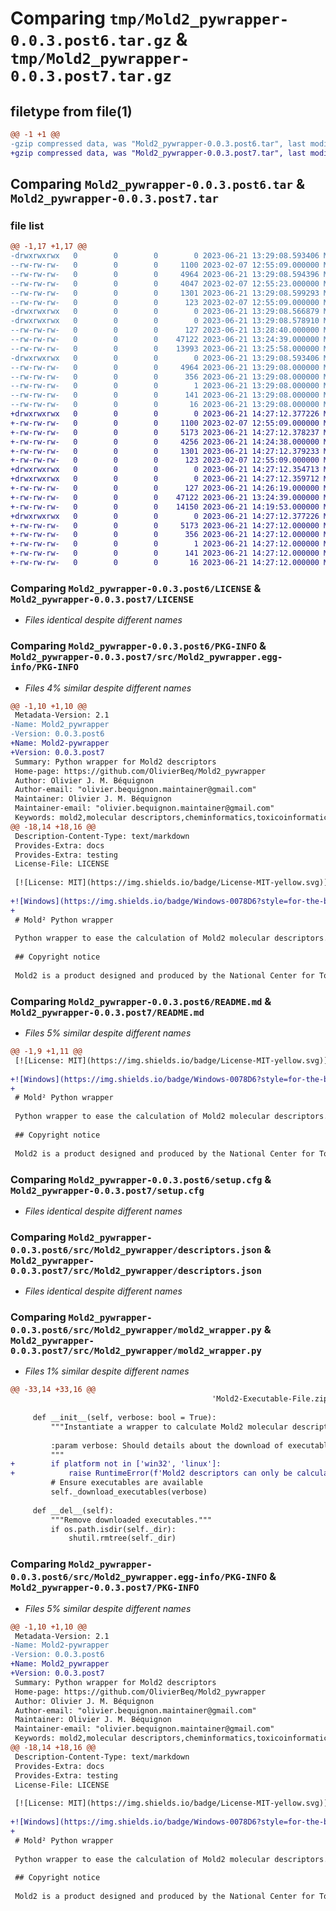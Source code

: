 # Comparing `tmp/Mold2_pywrapper-0.0.3.post6.tar.gz` & `tmp/Mold2_pywrapper-0.0.3.post7.tar.gz`

## filetype from file(1)

```diff
@@ -1 +1 @@
-gzip compressed data, was "Mold2_pywrapper-0.0.3.post6.tar", last modified: Wed Jun 21 13:29:08 2023, max compression
+gzip compressed data, was "Mold2_pywrapper-0.0.3.post7.tar", last modified: Wed Jun 21 14:27:12 2023, max compression
```

## Comparing `Mold2_pywrapper-0.0.3.post6.tar` & `Mold2_pywrapper-0.0.3.post7.tar`

### file list

```diff
@@ -1,17 +1,17 @@
-drwxrwxrwx   0        0        0        0 2023-06-21 13:29:08.593406 Mold2_pywrapper-0.0.3.post6/
--rw-rw-rw-   0        0        0     1100 2023-02-07 12:55:09.000000 Mold2_pywrapper-0.0.3.post6/LICENSE
--rw-rw-rw-   0        0        0     4964 2023-06-21 13:29:08.594396 Mold2_pywrapper-0.0.3.post6/PKG-INFO
--rw-rw-rw-   0        0        0     4047 2023-02-07 12:55:23.000000 Mold2_pywrapper-0.0.3.post6/README.md
--rw-rw-rw-   0        0        0     1301 2023-06-21 13:29:08.599293 Mold2_pywrapper-0.0.3.post6/setup.cfg
--rw-rw-rw-   0        0        0      123 2023-02-07 12:55:09.000000 Mold2_pywrapper-0.0.3.post6/setup.py
-drwxrwxrwx   0        0        0        0 2023-06-21 13:29:08.566879 Mold2_pywrapper-0.0.3.post6/src/
-drwxrwxrwx   0        0        0        0 2023-06-21 13:29:08.578910 Mold2_pywrapper-0.0.3.post6/src/Mold2_pywrapper/
--rw-rw-rw-   0        0        0      127 2023-06-21 13:28:40.000000 Mold2_pywrapper-0.0.3.post6/src/Mold2_pywrapper/__init__.py
--rw-rw-rw-   0        0        0    47122 2023-06-21 13:24:39.000000 Mold2_pywrapper-0.0.3.post6/src/Mold2_pywrapper/descriptors.json
--rw-rw-rw-   0        0        0    13993 2023-06-21 13:25:58.000000 Mold2_pywrapper-0.0.3.post6/src/Mold2_pywrapper/mold2_wrapper.py
-drwxrwxrwx   0        0        0        0 2023-06-21 13:29:08.593406 Mold2_pywrapper-0.0.3.post6/src/Mold2_pywrapper.egg-info/
--rw-rw-rw-   0        0        0     4964 2023-06-21 13:29:08.000000 Mold2_pywrapper-0.0.3.post6/src/Mold2_pywrapper.egg-info/PKG-INFO
--rw-rw-rw-   0        0        0      356 2023-06-21 13:29:08.000000 Mold2_pywrapper-0.0.3.post6/src/Mold2_pywrapper.egg-info/SOURCES.txt
--rw-rw-rw-   0        0        0        1 2023-06-21 13:29:08.000000 Mold2_pywrapper-0.0.3.post6/src/Mold2_pywrapper.egg-info/dependency_links.txt
--rw-rw-rw-   0        0        0      141 2023-06-21 13:29:08.000000 Mold2_pywrapper-0.0.3.post6/src/Mold2_pywrapper.egg-info/requires.txt
--rw-rw-rw-   0        0        0       16 2023-06-21 13:29:08.000000 Mold2_pywrapper-0.0.3.post6/src/Mold2_pywrapper.egg-info/top_level.txt
+drwxrwxrwx   0        0        0        0 2023-06-21 14:27:12.377226 Mold2_pywrapper-0.0.3.post7/
+-rw-rw-rw-   0        0        0     1100 2023-02-07 12:55:09.000000 Mold2_pywrapper-0.0.3.post7/LICENSE
+-rw-rw-rw-   0        0        0     5173 2023-06-21 14:27:12.378237 Mold2_pywrapper-0.0.3.post7/PKG-INFO
+-rw-rw-rw-   0        0        0     4256 2023-06-21 14:24:38.000000 Mold2_pywrapper-0.0.3.post7/README.md
+-rw-rw-rw-   0        0        0     1301 2023-06-21 14:27:12.379233 Mold2_pywrapper-0.0.3.post7/setup.cfg
+-rw-rw-rw-   0        0        0      123 2023-02-07 12:55:09.000000 Mold2_pywrapper-0.0.3.post7/setup.py
+drwxrwxrwx   0        0        0        0 2023-06-21 14:27:12.354713 Mold2_pywrapper-0.0.3.post7/src/
+drwxrwxrwx   0        0        0        0 2023-06-21 14:27:12.359712 Mold2_pywrapper-0.0.3.post7/src/Mold2_pywrapper/
+-rw-rw-rw-   0        0        0      127 2023-06-21 14:26:19.000000 Mold2_pywrapper-0.0.3.post7/src/Mold2_pywrapper/__init__.py
+-rw-rw-rw-   0        0        0    47122 2023-06-21 13:24:39.000000 Mold2_pywrapper-0.0.3.post7/src/Mold2_pywrapper/descriptors.json
+-rw-rw-rw-   0        0        0    14150 2023-06-21 14:19:53.000000 Mold2_pywrapper-0.0.3.post7/src/Mold2_pywrapper/mold2_wrapper.py
+drwxrwxrwx   0        0        0        0 2023-06-21 14:27:12.377226 Mold2_pywrapper-0.0.3.post7/src/Mold2_pywrapper.egg-info/
+-rw-rw-rw-   0        0        0     5173 2023-06-21 14:27:12.000000 Mold2_pywrapper-0.0.3.post7/src/Mold2_pywrapper.egg-info/PKG-INFO
+-rw-rw-rw-   0        0        0      356 2023-06-21 14:27:12.000000 Mold2_pywrapper-0.0.3.post7/src/Mold2_pywrapper.egg-info/SOURCES.txt
+-rw-rw-rw-   0        0        0        1 2023-06-21 14:27:12.000000 Mold2_pywrapper-0.0.3.post7/src/Mold2_pywrapper.egg-info/dependency_links.txt
+-rw-rw-rw-   0        0        0      141 2023-06-21 14:27:12.000000 Mold2_pywrapper-0.0.3.post7/src/Mold2_pywrapper.egg-info/requires.txt
+-rw-rw-rw-   0        0        0       16 2023-06-21 14:27:12.000000 Mold2_pywrapper-0.0.3.post7/src/Mold2_pywrapper.egg-info/top_level.txt
```

### Comparing `Mold2_pywrapper-0.0.3.post6/LICENSE` & `Mold2_pywrapper-0.0.3.post7/LICENSE`

 * *Files identical despite different names*

### Comparing `Mold2_pywrapper-0.0.3.post6/PKG-INFO` & `Mold2_pywrapper-0.0.3.post7/src/Mold2_pywrapper.egg-info/PKG-INFO`

 * *Files 4% similar despite different names*

```diff
@@ -1,10 +1,10 @@
 Metadata-Version: 2.1
-Name: Mold2_pywrapper
-Version: 0.0.3.post6
+Name: Mold2-pywrapper
+Version: 0.0.3.post7
 Summary: Python wrapper for Mold2 descriptors
 Home-page: https://github.com/OlivierBeq/Mold2_pywrapper
 Author: Olivier J. M. Béquignon
 Author-email: "olivier.bequignon.maintainer@gmail.com"
 Maintainer: Olivier J. M. Béquignon
 Maintainer-email: "olivier.bequignon.maintainer@gmail.com"
 Keywords: mold2,molecular descriptors,cheminformatics,toxicoinformatics,QSAR
@@ -18,14 +18,16 @@
 Description-Content-Type: text/markdown
 Provides-Extra: docs
 Provides-Extra: testing
 License-File: LICENSE
 
 [![License: MIT](https://img.shields.io/badge/License-MIT-yellow.svg)](https://opensource.org/licenses/MIT)
 
+![Windows](https://img.shields.io/badge/Windows-0078D6?style=for-the-badge&logo=windows&logoColor=white) ![Linux](https://img.shields.io/badge/Linux-FCC624?style=for-the-badge&logo=linux&logoColor=black)  
+
 # Mold² Python wrapper
 
 Python wrapper to ease the calculation of Mold2 molecular descriptors.
 
 ## Copyright notice
 
 Mold2 is a product designed and produced by the National Center for Toxicological
```

### Comparing `Mold2_pywrapper-0.0.3.post6/README.md` & `Mold2_pywrapper-0.0.3.post7/README.md`

 * *Files 5% similar despite different names*

```diff
@@ -1,9 +1,11 @@
 [![License: MIT](https://img.shields.io/badge/License-MIT-yellow.svg)](https://opensource.org/licenses/MIT)
 
+![Windows](https://img.shields.io/badge/Windows-0078D6?style=for-the-badge&logo=windows&logoColor=white) ![Linux](https://img.shields.io/badge/Linux-FCC624?style=for-the-badge&logo=linux&logoColor=black)  
+
 # Mold² Python wrapper
 
 Python wrapper to ease the calculation of Mold2 molecular descriptors.
 
 ## Copyright notice
 
 Mold2 is a product designed and produced by the National Center for Toxicological
```

### Comparing `Mold2_pywrapper-0.0.3.post6/setup.cfg` & `Mold2_pywrapper-0.0.3.post7/setup.cfg`

 * *Files identical despite different names*

### Comparing `Mold2_pywrapper-0.0.3.post6/src/Mold2_pywrapper/descriptors.json` & `Mold2_pywrapper-0.0.3.post7/src/Mold2_pywrapper/descriptors.json`

 * *Files identical despite different names*

### Comparing `Mold2_pywrapper-0.0.3.post6/src/Mold2_pywrapper/mold2_wrapper.py` & `Mold2_pywrapper-0.0.3.post7/src/Mold2_pywrapper/mold2_wrapper.py`

 * *Files 1% similar despite different names*

```diff
@@ -33,14 +33,16 @@
                                             'Mold2-Executable-File.zip'))
 
     def __init__(self, verbose: bool = True):
         """Instantiate a wrapper to calculate Mold2 molecular descriptors.
 
         :param verbose: Should details about the download of executables be printed out
         """
+        if platform not in ['win32', 'linux']:
+            raise RuntimeError(f'Mold2 descriptors can only be calculated on Windows and Linux platforms.')
         # Ensure executables are available
         self._download_executables(verbose)
 
     def __del__(self):
         """Remove downloaded executables."""
         if os.path.isdir(self._dir):
             shutil.rmtree(self._dir)
```

### Comparing `Mold2_pywrapper-0.0.3.post6/src/Mold2_pywrapper.egg-info/PKG-INFO` & `Mold2_pywrapper-0.0.3.post7/PKG-INFO`

 * *Files 5% similar despite different names*

```diff
@@ -1,10 +1,10 @@
 Metadata-Version: 2.1
-Name: Mold2-pywrapper
-Version: 0.0.3.post6
+Name: Mold2_pywrapper
+Version: 0.0.3.post7
 Summary: Python wrapper for Mold2 descriptors
 Home-page: https://github.com/OlivierBeq/Mold2_pywrapper
 Author: Olivier J. M. Béquignon
 Author-email: "olivier.bequignon.maintainer@gmail.com"
 Maintainer: Olivier J. M. Béquignon
 Maintainer-email: "olivier.bequignon.maintainer@gmail.com"
 Keywords: mold2,molecular descriptors,cheminformatics,toxicoinformatics,QSAR
@@ -18,14 +18,16 @@
 Description-Content-Type: text/markdown
 Provides-Extra: docs
 Provides-Extra: testing
 License-File: LICENSE
 
 [![License: MIT](https://img.shields.io/badge/License-MIT-yellow.svg)](https://opensource.org/licenses/MIT)
 
+![Windows](https://img.shields.io/badge/Windows-0078D6?style=for-the-badge&logo=windows&logoColor=white) ![Linux](https://img.shields.io/badge/Linux-FCC624?style=for-the-badge&logo=linux&logoColor=black)  
+
 # Mold² Python wrapper
 
 Python wrapper to ease the calculation of Mold2 molecular descriptors.
 
 ## Copyright notice
 
 Mold2 is a product designed and produced by the National Center for Toxicological
```

